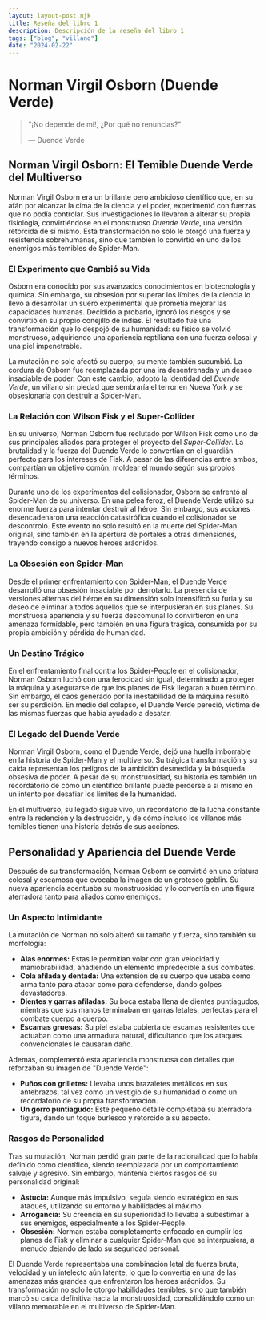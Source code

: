 ```yaml
---
layout: layout-post.njk
title: Reseña del libro 1
description: Descripción de la reseña del libro 1
tags: ["blog", "villano"]
date: "2024-02-22"
---
```


# Norman Virgil Osborn (Duende Verde)

> "¡No depende de mi!, ¿Por qué no renuncias?"
>
> ― Duende Verde

## **Norman Virgil Osborn: El Temible Duende Verde del Multiverso**  

Norman Virgil Osborn era un brillante pero ambicioso científico que, en su afán por alcanzar la cima de la ciencia y el poder, experimentó con fuerzas que no podía controlar. Sus investigaciones lo llevaron a alterar su propia fisiología, convirtiéndose en el monstruoso *Duende Verde*, una versión retorcida de sí mismo. Esta transformación no solo le otorgó una fuerza y resistencia sobrehumanas, sino que también lo convirtió en uno de los enemigos más temibles de Spider-Man.  

### **El Experimento que Cambió su Vida**  
Osborn era conocido por sus avanzados conocimientos en biotecnología y química. Sin embargo, su obsesión por superar los límites de la ciencia lo llevó a desarrollar un suero experimental que prometía mejorar las capacidades humanas. Decidido a probarlo, ignoró los riesgos y se convirtió en su propio conejillo de indias. El resultado fue una transformación que lo despojó de su humanidad: su físico se volvió monstruoso, adquiriendo una apariencia reptiliana con una fuerza colosal y una piel impenetrable.  

La mutación no solo afectó su cuerpo; su mente también sucumbió. La cordura de Osborn fue reemplazada por una ira desenfrenada y un deseo insaciable de poder. Con este cambio, adoptó la identidad del *Duende Verde*, un villano sin piedad que sembraría el terror en Nueva York y se obsesionaría con destruir a Spider-Man.  

### **La Relación con Wilson Fisk y el Super-Collider**  
En su universo, Norman Osborn fue reclutado por Wilson Fisk como uno de sus principales aliados para proteger el proyecto del *Super-Collider*. La brutalidad y la fuerza del Duende Verde lo convertían en el guardián perfecto para los intereses de Fisk. A pesar de las diferencias entre ambos, compartían un objetivo común: moldear el mundo según sus propios términos.  

Durante uno de los experimentos del colisionador, Osborn se enfrentó al Spider-Man de su universo. En una pelea feroz, el Duende Verde utilizó su enorme fuerza para intentar destruir al héroe. Sin embargo, sus acciones desencadenaron una reacción catastrófica cuando el colisionador se descontroló. Este evento no solo resultó en la muerte del Spider-Man original, sino también en la apertura de portales a otras dimensiones, trayendo consigo a nuevos héroes arácnidos.  

### **La Obsesión con Spider-Man**  
Desde el primer enfrentamiento con Spider-Man, el Duende Verde desarrolló una obsesión insaciable por derrotarlo. La presencia de versiones alternas del héroe en su dimensión solo intensificó su furia y su deseo de eliminar a todos aquellos que se interpusieran en sus planes. Su monstruosa apariencia y su fuerza descomunal lo convirtieron en una amenaza formidable, pero también en una figura trágica, consumida por su propia ambición y pérdida de humanidad.  

### **Un Destino Trágico**  
En el enfrentamiento final contra los Spider-People en el colisionador, Norman Osborn luchó con una ferocidad sin igual, determinado a proteger la máquina y asegurarse de que los planes de Fisk llegaran a buen término. Sin embargo, el caos generado por la inestabilidad de la máquina resultó ser su perdición. En medio del colapso, el Duende Verde pereció, víctima de las mismas fuerzas que había ayudado a desatar.  

### **El Legado del Duende Verde**  
Norman Virgil Osborn, como el Duende Verde, dejó una huella imborrable en la historia de Spider-Man y el multiverso. Su trágica transformación y su caída representan los peligros de la ambición desmedida y la búsqueda obsesiva de poder. A pesar de su monstruosidad, su historia es también un recordatorio de cómo un científico brillante puede perderse a sí mismo en un intento por desafiar los límites de la humanidad.  

En el multiverso, su legado sigue vivo, un recordatorio de la lucha constante entre la redención y la destrucción, y de cómo incluso los villanos más temibles tienen una historia detrás de sus acciones.

## **Personalidad y Apariencia del Duende Verde**  

Después de su transformación, Norman Osborn se convirtió en una criatura colosal y escamosa que evocaba la imagen de un grotesco goblin. Su nueva apariencia acentuaba su monstruosidad y lo convertía en una figura aterradora tanto para aliados como enemigos.  

### **Un Aspecto Intimidante**  
La mutación de Norman no solo alteró su tamaño y fuerza, sino también su morfología:  
- **Alas enormes:** Estas le permitían volar con gran velocidad y maniobrabilidad, añadiendo un elemento impredecible a sus combates.  
- **Cola afilada y dentada:** Una extensión de su cuerpo que usaba como arma tanto para atacar como para defenderse, dando golpes devastadores.  
- **Dientes y garras afiladas:** Su boca estaba llena de dientes puntiagudos, mientras que sus manos terminaban en garras letales, perfectas para el combate cuerpo a cuerpo.  
- **Escamas gruesas:** Su piel estaba cubierta de escamas resistentes que actuaban como una armadura natural, dificultando que los ataques convencionales le causaran daño.  

Además, complementó esta apariencia monstruosa con detalles que reforzaban su imagen de "Duende Verde":  
- **Puños con grilletes:** Llevaba unos brazaletes metálicos en sus antebrazos, tal vez como un vestigio de su humanidad o como un recordatorio de su propia transformación.  
- **Un gorro puntiagudo:** Este pequeño detalle completaba su aterradora figura, dando un toque burlesco y retorcido a su aspecto.  

### **Rasgos de Personalidad**  
Tras su mutación, Norman perdió gran parte de la racionalidad que lo había definido como científico, siendo reemplazada por un comportamiento salvaje y agresivo. Sin embargo, mantenía ciertos rasgos de su personalidad original:  
- **Astucia:** Aunque más impulsivo, seguía siendo estratégico en sus ataques, utilizando su entorno y habilidades al máximo.  
- **Arrogancia:** Su creencia en su superioridad lo llevaba a subestimar a sus enemigos, especialmente a los Spider-People.  
- **Obsesión:** Norman estaba completamente enfocado en cumplir los planes de Fisk y eliminar a cualquier Spider-Man que se interpusiera, a menudo dejando de lado su seguridad personal.  

El Duende Verde representaba una combinación letal de fuerza bruta, velocidad y un intelecto aún latente, lo que lo convertía en una de las amenazas más grandes que enfrentaron los héroes arácnidos. Su transformación no solo le otorgó habilidades temibles, sino que también marcó su caída definitiva hacia la monstruosidad, consolidándolo como un villano memorable en el multiverso de Spider-Man. 
